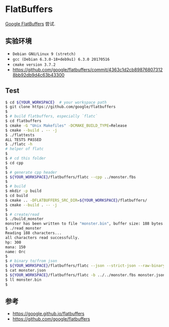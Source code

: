 # FlatBuffers
[Google FlatBuffers](https://google.github.io/flatbuffers) 尝试.    

## 实验环境
- `Debian GNU/Linux 9 (stretch)`
- `gcc (Debian 6.3.0-18+deb9u1) 6.3.0 20170516`
- `cmake version 3.7.2`
- https://github.com/google/flatbuffers/commit/4363c1d2cb898768073128bb92db9d4c63b43300

## Test  
```bash
$ cd ${YOUR_WORKSPACE}  # your workspace path
$ git clone https://github.com/google/flatbuffers
$ 
$ # build flatbuffers, especially `flatc`
$ cd flatbuffers
$ cmake -G "Unix Makefiles" -DCMAKE_BUILD_TYPE=Release
$ cmake --build . -- -j
$ ./flattests
ALL TESTS PASSED
$ ./flatc -h 
# helper of flatc
$ 
$ # cd this folder
$ cd cpp
$ 
$ # generate cpp header 
$ ${YOUR_WORKSPACE}/flatbuffers/flatc --cpp ../monster.fbs
$ 
$ # build
$ mkdir -p build 
$ cd build 
$ cmake .. -DFLATBUFFERS_SRC_DIR=${YOUR_WORKSPACE}/flatbuffers/
$ cmake --build . -- -j
$ 
$ # create/read
$ ./build_monster
monster has been written to file "monster.bin", buffer size: 188 bytes
$ ./read_monster
Reading 188 characters...
all characters read successfully.
hp: 300
mana: 150
name: Orc
$ 
$ # binary to/from json
$ ${YOUR_WORKSPACE}/flatbuffers/flatc --json --strict-json --raw-binary ../../monster.fbs -- ./monster.bin
$ cat monster.json
$ ${YOUR_WORKSPACE}/flatbuffers/flatc -b ../../monster.fbs monster.json
$ ll monster.bin
$ 
```

## 参考
- https://google.github.io/flatbuffers
- https://github.com/google/flatbuffers

